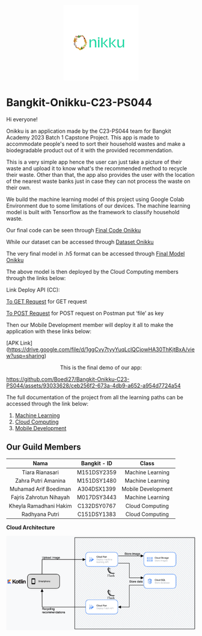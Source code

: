 <p align="center">
  <img src="https://github.com/Boedi27/Bangkit-Onikku-C23-PS044/blob/main/Logo.png" alt="Image" width="200" height="200">
</p>

# Bangkit-Onikku-C23-PS044

Hi everyone! 

Onikku is an application made by the C23-PS044 team for Bangkit Academy 2023 Batch 1 Capstone Project.
This app is made to accommodate people's need to sort their household wastes and make a biodegradable product out of it with the provided recommendation.

This is a very simple app hence the user can just take a picture of their waste and upload it to know what's the recommended method to recycle their waste. Other than that, the app also provides the user with the location of the nearest waste banks just in case they can not process the waste on their own. 

We build the machine learning model of this project using Google Colab Environment due to some limitations of our devices. The machine learning model is built with Tensorflow as the framework to classify household waste. 


  Our final code can be seen through [Final Code Onikku](https://github.com/Boedi27/Bangkit-Onikku-C23-PS044/blob/ML/ML_Onikku_Final_accuracy_82.ipynb)


  While our dataset can be accessed through [Dataset Onikku](https://drive.google.com/drive/folders/1bzBNiePz_vq86dzwNGpiKfQTw99dAWmM)


  The very final model in .h5 format can be accessed through [Final Model Onikku](https://drive.google.com/file/d/1kp6Yu-eyoqMGfWy0XM0eFZs1GepWmcNY/view?usp=drive_link)


  The above model is then deployed by the Cloud Computing members through the links below:

Link Deploy API (CC):

[To GET Request](https://deploy-flask-ml-api-26ivvkwsrq-et.a.run.app/) for GET request

[To POST Request](https://deploy-flask-ml-api-26ivvkwsrq-et.a.run.app/status) for POST request on Postman put ‘file’ as key

Then our Mobile Development member will deploy it all to make the application with these links below:

[APK Link] (https://drive.google.com/file/d/1ggCvy7tyyYuqLclQCjowHA30ThKjtBxA/view?usp=sharing)


<p align="center">
  This is the final demo of our app:




https://github.com/Boedi27/Bangkit-Onikku-C23-PS044/assets/93033628/ceb256f2-673a-4db9-a652-a954d7724a54


</p>

The full documentation of the project from all the learning paths can be accessed through the link below:
1. [Machine Learning](https://github.com/Boedi27/Bangkit-Onikku-C23-PS044/tree/ML)
2. [Cloud Computing](https://github.com/Boedi27/Bangkit-Onikku-C23-PS044/tree/main/Cloud%20Computing)
3. [Mobile Development](https://github.com/Boedi27/Bangkit-Onikku-C23-PS044/tree/master)

Our Guild Members
--
|         Nama            | Bangkit - ID |       Class        |
|         :---:           |    :---:     |       :---:        |
| Tiara Rianasari         | M151DSY2359  | Machine Learning   |
| Zahra Putri Amanina     | M151DSY1480  | Machine Learning   |
| Muhamad Arif Boediman   | A304DSX1399  | Mobile Development |
| Fajris Zahrotun Nihayah | M017DSY3443  | Machine Learning   |
| Kheyla Ramadhani Hakim  | C132DSY0767  | Cloud Computing    |
| Radhyana Putri          | C151DSY1383  | Cloud Computing    |


**Cloud Architecture**
<p align="center">
  <img src="Cloud Computing/cloud-architecture.png" alt="Image">
</p>
